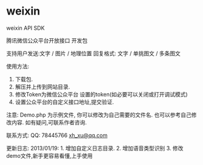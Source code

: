 weixin
======

weixin API SDK

腾讯微信公众平台开放接口 开发包

支持用户发送:文字 / 图片 / 地理位置
回复格式: 文字 / 单挑图文 / 多条图文

使用方法:
  1. 下载包.
  2. 解压并上传到网站目录.
  3. 修改Token为微信公众平台 设置的token(如必要可以关闭或打开调试模式)
  4. 设置公众平台的自定义接口地址,提交验证.

注意:
   Demo.php 为示例文件, 你可以修改为自己需要的文件名. 也可以参考自己修改内容.
   如有疑问,可联系作者咨询.
   
联系方式:
  QQ: 78445766  xh_xu@qq.com

更新日志:
  2013/01/19: 
    1. 增加自定义日志目录.
    2. 增加语音类型识别
    3. 修改demo文件,新手更容易看懂,上手使用
